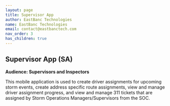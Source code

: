 ```yaml
---
layout: page
title: Supervisor App
author: EastBanc Technologies
name: EastBanc Technologies
email: contact@eastbanctech.com
nav_order: 3
has_children: true
---
```



## Supervisor App (SA) <a name="-Supervisor-App"></a>
**Audience: Supervisors and Inspectors**

This mobile application is used to create driver assignments for upcoming storm events, create address specific route assignments, view and manage driver assignment progress, and view and manage 311 tickets that are assigned by Storm Operations Managers/Supervisors from the SOC.
